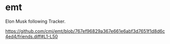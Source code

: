 # emt
Elon Musk following Tracker.

https://github.com/cmj/emt/blob/767ef96829a367e661e6abf3d7651f1d8d6c4ed4/friends.diff#L1-L50
